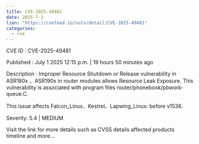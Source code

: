 ```yaml
--- 
title: CVE-2025-49481
date: 2025-7-1
lien: "https://cvefeed.io/vuln/detail/CVE-2025-49481"
categories:
  - cve
---
```


CVE ID : CVE-2025-49481

Published :  July 1
2025
12:15 p.m. | 19 hours
50 minutes ago

Description : Improper Resource Shutdown or Release vulnerability in ASR180x 、ASR190x in router modules allows Resource Leak Exposure. This vulnerability is associated with program files router/phonebook/pbwork-queue.C.

This issue affects Falcon_Linux、Kestrel、Lapwing_Linux: before v1536.

Severity: 5.4 | MEDIUM

Visit the link for more details
such as CVSS details
affected products
timeline
and more...
